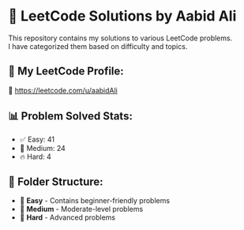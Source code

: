 # 🚀 LeetCode Solutions by Aabid Ali

This repository contains my solutions to various LeetCode problems.  
I have categorized them based on difficulty and topics.

## 📌 My LeetCode Profile:
🔗 https://leetcode.com/u/aabidAli

## 📊 Problem Solved Stats:
- ✅ Easy: 41
- 🚀 Medium: 24
- 🔥 Hard: 4

## 📂 Folder Structure:
- 📁 **Easy** - Contains beginner-friendly problems
- 📁 **Medium** - Moderate-level problems
- 📁 **Hard** - Advanced problems
